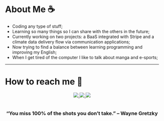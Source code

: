 
# About Me ☕️

- Coding any type of stuff;
- Learning so many things so I can share with the others in the future;
- Currently working on two projects: a BaaS integrated with Stripe and a climate data delivery flow via communication applications;
- Now trying to find a balance between learning programming and improving my English;
- When I get tired of the computer I like to talk about manga and e-sports;

---
# How to reach me 🔗
<div align="center">
<!--     <a target='_blank' href="https://x.com/tnkswill">
        <img src="https://img.shields.io/badge/Twitter-1DA1F2?style=for-the-badge&logo=twitter&logoColor=white">
    </a> -->
<!--     <a target='_blank' href="https://www.instagram.com/silvx_william/">
        <img src="https://img.shields.io/badge/Instagram-E4405F?style=for-the-badge&logo=instagram&logoColor=white">
    </a> -->
<!--     <a target='_blank' href="https://www.linkedin.com/in/williamsilva2005/">
        <img src="https://img.shields.io/badge/LinkedIn-0077B5?style=for-the-badge&logo=linkedin&logoColor=white">
    </a> -->
    <a target='_blank' href="https://dev.to/williamsilva">
        <img src="https://img.shields.io/badge/dev.to-0A0A0A?style=for-the-badge&logo=dev.to&logoColor=white">
    </a>
       <a target='_blank' href="https://www.linkedin.com/in/williamsilva2005/">
        <img src="https://img.shields.io/badge/LinkedIn-0077B5?style=for-the-badge&logo=linkedin&logoColor=white">
    </a>
   <a target='_blank' href="https://williamsilva.dev/">
    <img src="https://img.shields.io/badge/Website-000000?style=for-the-badge&logo=internet-explorer&logoColor=white">
</a>

</div>

#

<div align="center">

### “You miss 100% of the shots you don’t take.” – Wayne Gretzky

</div>
